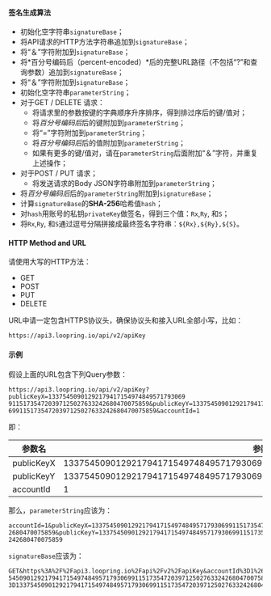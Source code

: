 #### 签名生成算法

- 初始化空字符串`signatureBase`；
- 将API请求的HTTP方法字符串追加到`signatureBase`；
- 将“＆”字符附加到`signatureBase`；
- 将*百分号编码后（percent-encoded）*后的完整URL路径（不包括“?”和查询参数）追加到`signatureBase`；
- 将“＆”字符附加到`signatureBase`；
- 初始化空字符串`parameterString`；
- 对于GET / DELETE 请求：
    * 将请求里的参数按键的字典顺序升序排序，得到排过序后的键/值对；
    * 将*百分号编码后*后的键附加到`parameterString`；
    * 将“=”字符附加到`parameterString`；
    * 将*百分号编码后*后的值附加到`parameterString`；
    * 如果有更多的键/值对，请在`parameterString`后面附加“＆”字符，并重复上述操作；
- 对于POST / PUT 请求；
    - 将发送请求的Body JSON字符串附加到`parameterString`；
- 将*百分号编码后*后的`parameterString`附加到`signatureBase`；
- 计算`signatureBase`的**SHA-256**哈希值`hash`；
- 对`hash`用账号的私钥`privateKey`做签名，得到三个值：`Rx`,`Ry`, 和`S`；
- 将`Rx`,`Ry`, 和`S`通过逗号分隔拼接成最终签名字符串：`${Rx},${Ry},${S}`。

#### HTTP Method and URL

请使用大写的HTTP方法：
- GET
- POST
- PUT
- DELETE

URL中请一定包含HTTPS协议头，确保协议头和接入URL全部小写，比如：

```
https://api3.loopring.io/api/v2/apiKey
```

#### 示例
假设上面的URL包含下列Query参数：

```
https://api3.loopring.io/api/v2/apiKey?publicKeyX=13375450901292179417154974849571793069
911517354720397125027633242680470075859&publicKeyY=133754509012921794171549748495717930
69911517354720397125027633242680470075859&accountId=1
```

即：

|  参数名   | 参数值  |
|  ----  | ----  |
| publicKeyX  | 13375450901292179417154974849571793069911517354720397125027633242680470075859 |
| publicKeyY  | 13375450901292179417154974849571793069911517354720397125027633242680470075859 |
| accountId  | 1 |

那么，`parameterString`应该为：
```
accountId=1&publicKeyX=1337545090129217941715497484957179306991151735472039712502763324
2680470075859&publicKeyY=13375450901292179417154974849571793069911517354720397125027633
242680470075859
```

`signatureBase`应该为：
```
GET&https%3A%2F%2Fapi3.loopring.io%2Fapi%2Fv2%2FapiKey&accountId%3D1%26publicKeyX%3D1337
5450901292179417154974849571793069911517354720397125027633242680470075859%26publicKeyY%
3D13375450901292179417154974849571793069911517354720397125027633242680470075859
```
